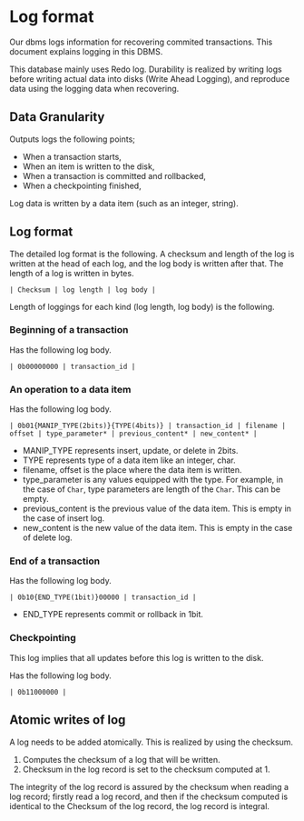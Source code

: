 # Log format

Our dbms logs information for recovering commited transactions.
This document explains logging in this DBMS.

This database mainly uses Redo log. Durability is realized by writing logs before 
writing actual data into disks (Write Ahead Logging), and reproduce data 
using the logging data when recovering.

## Data Granularity

Outputs logs the following points;

- When a transaction starts,
- When an item is written to the disk,
- When a transaction is committed and rollbacked,
- When a checkpointing finished,

Log data is written by a data item (such as an integer, string).

## Log format

The detailed log format is the following. 
A checksum and length of the log is written at the head of each log,
and the log body is written after that. The length of a log is written 
in bytes.

```
| Checksum | log length | log body |
```

Length of loggings for each kind (log length, log body) is the following.

### Beginning of a transaction

Has the following log body.
```
| 0b00000000 | transaction_id |
```

### An operation to a data item

Has the following log body.
```
| 0b01{MANIP_TYPE(2bits)}{TYPE(4bits)} | transaction_id | filename | offset | type_parameter* | previous_content* | new_content* | 
```

- MANIP_TYPE represents insert, update, or delete in 2bits.
- TYPE represents type of a data item like an integer, char.
- filename, offset is the place where the data item is written.
- type_parameter is any values equipped with the type. For example, in the case of `Char`, type parameters are length of the `Char`. This can be empty.
- previous_content is the previous value of the data item. This is empty in the case of insert log.
- new_content is the new value of the data item. This is empty in the case of delete log.

### End of a transaction

Has the following log body.
```
| 0b10{END_TYPE(1bit)}00000 | transaction_id |
```

- END_TYPE represents commit or rollback in 1bit.

### Checkpointing

This log implies that all updates before this log is written to the disk.

Has the following log body.
```
| 0b11000000 |
```

## Atomic writes of log

A log needs to be added atomically. This is realized by using the checksum.

1. Computes the checksum of a log that will be written.
2. Checksum in the log record is set to the checksum computed at 1.

The integrity of the log record is assured by the checksum when reading a log record;
firstly read a log record, and then if the checksum computed is identical to the 
Checksum of the log record, the log record is integral.